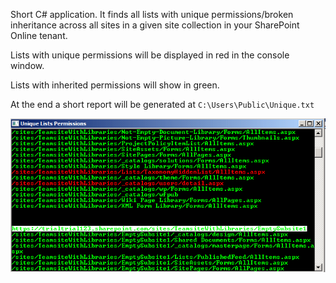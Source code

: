 Short C# application. It finds all lists with unique permissions/broken inheritance across all sites in a given site collection in your SharePoint Online tenant.

Lists with unique permissions will be displayed in red in the console window.

Lists with inherited permissions will show in green. 

At the end a short report will be generated at ```C:\Users\Public\Unique.txt```

<img src="../Get Lists with Unique Permissions/uniquelists.png">
